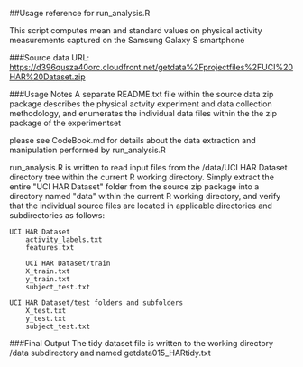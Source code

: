 ##Usage reference for run_analysis.R  
 
This script computes mean and standard values on physical activity 
measurements captured on the Samsung Galaxy S smartphone

###Source data URL:
https://d396qusza40orc.cloudfront.net/getdata%2Fprojectfiles%2FUCI%20HAR%20Dataset.zip


###Usage Notes
A separate README.txt file within the source data zip package describes the 
physical actvity experiment and data collection methodology, and enumerates
the individual data files within the the zip package
of the experimentset   
 
please see CodeBook.md for details about the data extraction and manipulation
performed by run_analysis.R

run_analysis.R is written to read input files from the
/data/UCI HAR Dataset directory tree within the current R working directory.
Simply extract the entire "UCI HAR Dataset" folder from the source zip package
into a directory named "data" within the current R working directory, and verify
that the individual source files are located in applicable directories and subdirectories 
as follows:

	UCI HAR Dataset  
		activity_labels.txt
		features.txt 

        UCI HAR Dataset/train 
		X_train.txt
		y_train.txt
		subject_test.txt	
		
	UCI HAR Dataset/test folders and subfolders
		X_test.txt
		y_test.txt
		subject_test.txt				


###Final Output 
The tidy dataset file is written to the working directory /data subdirectory
and named getdata015_HARtidy.txt 
    